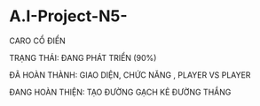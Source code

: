 # A.I-Project-N5-
CARO CỔ ĐIỂN



TRẠNG THÁI: ĐANG PHÁT TRIỂN (90%) 

ĐÃ HOÀN THÀNH: GIAO DIỆN, CHỨC NĂNG , PLAYER VS PLAYER

ĐANG HOÀN THIỆN: TẠO ĐƯỜNG GẠCH KẺ ĐƯỜNG THẮNG
